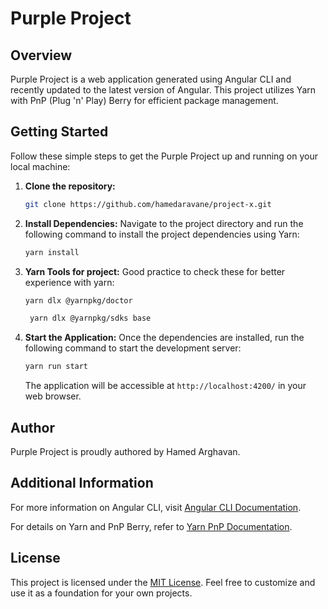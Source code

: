 # Purple Project

## Overview

Purple Project is a web application generated using Angular CLI and recently updated to the latest version of Angular. This project utilizes Yarn with PnP (Plug 'n' Play) Berry for efficient package management.

## Getting Started

Follow these simple steps to get the Purple Project up and running on your local machine:

1. **Clone the repository:**
   ```bash
   git clone https://github.com/hamedaravane/project-x.git
   ```

2. **Install Dependencies:**
   Navigate to the project directory and run the following command to install the project dependencies using Yarn:
   ```bash
   yarn install
   ```

3. **Yarn Tools for project:**
   Good practice to check these for better experience with yarn:
   ```bash
   yarn dlx @yarnpkg/doctor
   ```
   ```bash
    yarn dlx @yarnpkg/sdks base
   ```

4. **Start the Application:**
   Once the dependencies are installed, run the following command to start the development server:
   ```bash
   yarn run start
   ```

   The application will be accessible at `http://localhost:4200/` in your web browser.

## Author

Purple Project is proudly authored by Hamed Arghavan.

## Additional Information

For more information on Angular CLI, visit [Angular CLI Documentation](https://angular.io/cli).

For details on Yarn and PnP Berry, refer to [Yarn PnP Documentation](https://yarnpkg.com/features/pnp).

## License

This project is licensed under the [MIT License](LICENSE). Feel free to customize and use it as a foundation for your own projects.
